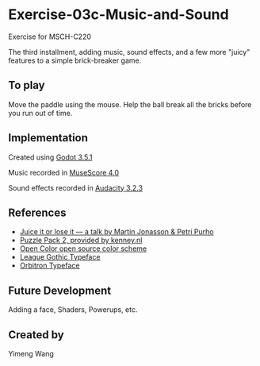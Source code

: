 # Exercise-03c-Music-and-Sound

Exercise for MSCH-C220

The third installment, adding music, sound effects, and a few more "juicy" features to a simple brick-breaker game.

## To play

Move the paddle using the mouse. Help the ball break all the bricks before you run out of time.


## Implementation

Created using [Godot 3.5.1](https://godotengine.org/download)

Music recorded in [MuseScore 4.0](https://musescore.org/en)

Sound effects recorded in [Audacity 3.2.3](https://www.audacityteam.org/)

## References
 * [Juice it or lose it — a talk by Martin Jonasson & Petri Purho](https://www.youtube.com/watch?v=Fy0aCDmgnxg)
 * [Puzzle Pack 2, provided by kenney.nl](https://kenney.nl/assets/puzzle-pack-2)
 * [Open Color open source color scheme](https://yeun.github.io/open-color/)
 * [League Gothic Typeface](https://www.theleagueofmoveabletype.com/league-gothic)
 * [Orbitron Typeface](https://www.theleagueofmoveabletype.com/orbitron)
 
 ## Future Development

Adding a face, Shaders, Powerups, etc.

## Created by 

Yimeng Wang
